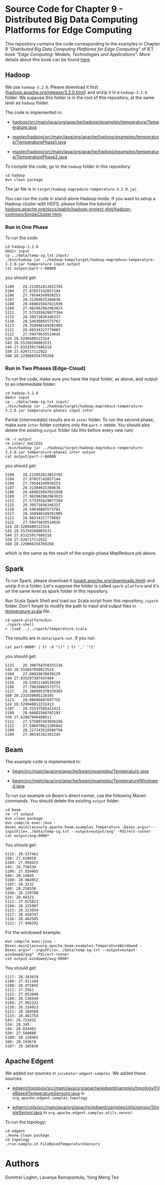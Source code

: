 # Source Code for Chapter 9 - Distributed Big Data Computing Platforms for Edge Computing

This repository contains the code corresponding to the examples in Chapter 9 *"Distributed Big Data Computing Platforms for Edge Computing"* of IET book *"Edge Computing: Models, Technologies and Applications"*. More details about this book can be found [here](https://sites.google.com/site/ietedgebookproposal/chapters).

## Hadoop

We use `hadoop-3.2.0`. Please download it first ([hadoop.apache.org/release/3.2.0.html](https://hadoop.apache.org/release/3.2.0.html)) and unzip it in a `hadoop-3.2.0` folder. We suppose this folder is in the root of this repository, at the same level as `hadoop` folder.

The code is implemented in:

- [hadoop/src/main/java/org/apache/hadoop/examples/temperature/Temperature.java](hadoop/src/main/java/org/apache/hadoop/examples/temperature/Temperature.java)

- [master/hadoop/src/main/java/org/apache/hadoop/examples/temperature/TemperaturePhase1.java](master/hadoop/src/main/java/org/apache/hadoop/examples/temperature/TemperaturePhase1.java)

- [master/hadoop/src/main/java/org/apache/hadoop/examples/temperature/TemperaturePhase2.java](master/hadoop/src/main/java/org/apache/hadoop/examples/temperature/TemperaturePhase2.java)

To compile the code, go to the `hadoop` folder in this repository:

```
cd hadoop
mvn clean package
```

The jar file is in `target/hadoop-mapreduce-temperature-3.2.0.jar`.

You can run the code in stand-alone Hadoop mode. If you want to setup a Hadoop cluster with HDFS, please follow the tutorial at [hadoop.apache.org/docs/stable/hadoop-project-dist/hadoop-common/SingleCluster.html](http://hadoop.apache.org/docs/stable/hadoop-project-dist/hadoop-common/SingleCluster.html).

### Run in One Phase

To run the code:

```
cd hadoop-3.2.0
mkdir input
cp ../data/temp-sg.txt input/
./bin/hadoop jar ../hadoop-temp/target/hadoop-mapreduce-temperature-3.2.0.jar temperature input output
cat output/part-r-00000
```

you should get:

```
S100	28.213852813852785
S104	27.87857142857144
S106	27.79544349939253
S107	28.31384615384636
S108	28.660815047021938
S109	27.962962962963015
S111	27.573355629877394
S115	28.39571836346337
S116	28.54836065573762
S117	28.358946149391905
S121	28.08334317779083
S122	27.59476635514016
S24	28.5209480122324
S43	28.55350206003531
S44	27.83325917686318
S50	27.626717112922
S60	28.229866356769268
```

### Run in Two Phases (Edge-Cloud)

To run the code, make sure you have the input folder, as above, and output to an intermediate folder:

```
cd hadoop-3.2.0
mkdir input
cp ../data/temp-sg.txt input/
./bin/hadoop jar ../hadoop/target/hadoop-mapreduce-temperature-3.2.0.jar temperature-phase1 input inter
```

Partial (intermediate) results are in `inter` folder. To run the second phase, make sure `inter` folder contains only the `part-r-00000`. You should also delete the existing `output` folder (do this before every new run):

```
rm -r output
rm inter/_SUCCESS
./bin/hadoop jar ../hadoop/target/hadoop-mapreduce-temperature-3.2.0.jar temperature-phase2 inter output
cat output/part-r-00000
```

you should get:

```
S100	28.213852813852785
S104	27.87857142857144
S106	27.79544349939253
S107	28.31384615384636
S108	28.660815047021938
S109	27.962962962963015
S111	27.573355629877394
S115	28.39571836346337
S116	28.54836065573762
S117	28.358946149391905
S121	28.08334317779083
S122	27.59476635514016
S24	28.5209480122324
S43	28.55350206003531
S44	27.83325917686318
S50	27.626717112922
S60	28.229866356769268
```

which is the same as the result of the single-phase MapReduce job above.


## Spark

To run Spark, please download it ([spark.apache.org/downloads.html](https://spark.apache.org/downloads.html)) and unzip it in a folder. Let's suppose the folder is called `spark-platform` and it's on the same level as spark folder in this repository.

Run Scala Spark Shell and load our Scala script from this repository, `/spark` folder. Don't forget to modify the path to input and output files in [temperature.scala](spark/temperature.scala) file.

```
cd spark-platform/bin
./spark-shell
> :load ../../spark/temperature.scala
```

The results are in `data/spark-out`. If you run:

```
cat part-0000* | tr -d "()" | tr ',' '\t'
```

you should get:

```
S115	28.398764258555136
S43	28.555647058823524
S104	27.88029670839129
S44	27.835297387437464
S116	28.55051194539249
S106	27.79836065573771
S117	28.360995370370365
S60	28.231939605110345
S121	28.08606847697755
S24	28.520948012232413
S107	28.31537585421413
S108	28.66081504702193
S50	27.62867946480511
S111	27.575097493036196
S122	27.596870621205042
S100	28.217243510506798
S109	27.96545342381245
```


## Beam

The example code is implemented in:

- [beam/src/main/java/org/apache/beam/examples/Temperature.java](beam/src/main/java/org/apache/beam/examples/Temperature.java)

- [beam/src/main/java/org/apache/beam/examples/TemperatureWindowed.java](beam/src/main/java/org/apache/beam/examples/TemperatureWindowed.java)

To run our example on Beam's direct runner, use the following Maven commands. You should delete the existing `output` folder.

```
cd beam
rm -rf output
mvn clean package
mvn compile exec:java -Dexec.mainClass=org.apache.beam.examples.Temperature -Dexec.args="--inputFile=../data/temp-sg.txt --output=output/avg" -Pdirect-runner
cat output/avg-0000*
```

You should get:

```
S115: 28.537462
S50: 27.628918
S109: 27.994415
S43: 28.736534
S106: 27.859465
S44: 28.14845
S108: 28.964952
S107: 28.3132
S60: 28.258558
S100: 28.239708
S24: 28.44321
S111: 27.625013
S104: 28.225807
S121: 28.223034
S117: 28.459747
S116: 28.462505
S122: 27.948292
```

For the windowed example:

```
mvn compile exec:java -Dexec.mainClass=org.apache.beam.examples.TemperatureWindowed -Dexec.args="--inputFile=../data/temp-sg.txt --output=output-windowed/avg" -Pdirect-runner
cat output-windowed/avg-0000*
```

You should get:

```
S117: 28.383629
S106: 27.911184
S108: 28.972845
S111: 27.5561
S122: 27.853048
S104: 28.136549
S109: 27.992222
S116: 28.324923
S121: 28.184568
S115: 28.461754
S43: 28.721031
S24: 28.345
S44: 28.034462
S50: 27.584888
S100: 28.220465
S60: 28.193674
S107: 28.185816
```

## Apache Edgent

We added our sources in `incubator-edgent-samples`. We added these sources:

- [edgent/topology/src/main/java/org/apache/edgent/samples/topology/FileBasedTemperatureSensors.java](edgent/topology/src/main/java/org/apache/edgent/samples/topology/FileBasedTemperatureSensors.java) in `org.apache.edgent.samples.topology` 

- [edgent/utils/src/main/java/org/apache/edgent/samples/utils/sensor/SimpleSensor.java](edgent/utils/src/main/java/org/apache/edgent/samples/utils/sensor/SimpleSensor.java) in `org.apache.edgent.samples.utils.sensor`.

To run the topology:

```
cd edgent
./mvnw clean package
cd topology
./run-sample.sh FileBasedTemperatureSensors
```

# Authors

Dumitrel Loghin, Lavanya Ramapantulu, Yong Meng Teo




